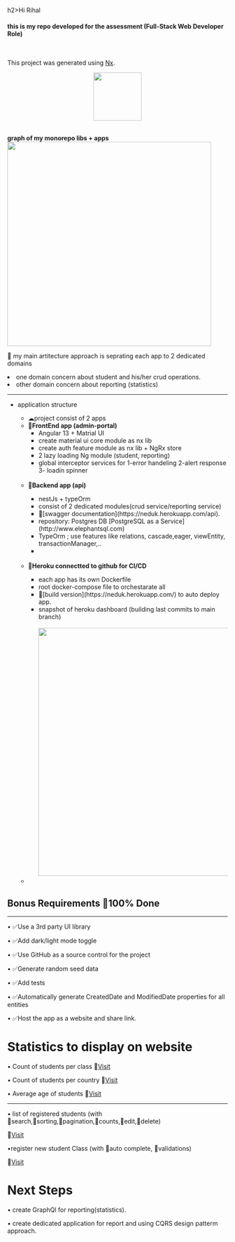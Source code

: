 h2>Hi Rihal</h2>
<h4>
this is my repo developed for the assessment (Full-Stack Web Developer Role) 
  </h4>
<br>

This project was generated using [Nx](https://nx.dev).
<p style="text-align: center;"><img src="https://raw.githubusercontent.com/nrwl/nx/master/images/nx-logo.png" width="110"></p>
<br>
<b>graph of my monorepo libs + apps</b>
<img src="https://github.com/mojtabaPourmirzaei/rihal-devops/blob/main/rihal/apps/admin-portal/src/assets/project-graph.png" width="466">
<br>


🔎 my main artitecture approach is seprating each app to 2 dedicated domains
<li>
one domain concern about student and his/her crud operations.
  </li>
<li>
other domain concern about reporting (statistics) 
</li>
<hr/>
<ul>
  <li>application structure</li>
  <ul>
<li>☁project consist of 2 apps</li>
  <li>🔵<b>FrontEnd app (admin-portal)</b>
    <ul>
      <li>Angular 13 + Matrial UI</li>
      <li>create material ui core module as nx lib</li>
      <li>create auth feature module as nx lib + NgRx store </li>
      <li>2 lazy loading Ng module (student, reporting)</li>
      <li>global interceptor services for 1-error handeling 2-alert response 3- loadin spinner</li>
       <br>
    </ul>
  </li>
    <li>🔵<b>Backend app (api)</b></li>
    <ul>
      <li>nestJs + typeOrm</li>
      <li>consist of 2 dedicated modules(crud service/reporting service)</li>
      <li>🔎[swagger documentation](https://neduk.herokuapp.com/api).</li>
      <li>repository: Postgres DB [PostgreSQL as a Service](http://www.elephantsql.com)</li>
      <li>TypeOrm ; use features like relations, cascade,eager, viewEntity, transactionManager,..</li>
      <li></li>
      <br>
    </ul>
        <li>🔵<b>Heroku connectted to github for CI/CD</b></li>
      <ul>
      <li>each app has its own Dockerfile</li>
      <li>root docker-compose file to orchestarate all</li>
      <li>🔎[build version](https://neduk.herokuapp.com/) to auto deploy app. </li>
      <li>snapshot of heroku dashboard (building last commits to main branch)
      <br> <br>
        <img src="https://github.com/mojtabaPourmirzaei/rihal-devops/blob/main/rihal/apps/admin-portal/src/assets/herokuDashboard.png" width="566">
      </li>
      </ul>
  <li></li>
</ul>
</ul>
<h2>Bonus Requirements 💎100% Done</h2>
<hr>
• ✅Use a 3rd party UI library

• ✅Add dark/light mode toggle

• ✅Use GitHub as a source control for the project

• ✅Generate random seed data

• ✅Add tests

• ✅Automatically generate CreatedDate and ModifiedDate properties for all entities

• ✅Host the app as a website and share link.

<h1>Statistics to display on website</h1>

• Count of students per class
 🔎[Visit](https://neduk.herokuapp.com/admin/summeryBy;by=classes)

• Count of students per country
 🔎[Visit](https://neduk.herokuapp.com/admin/summeryBy;by=countries)

• Average age of students
 🔎[Visit](https://neduk.herokuapp.com/admin/summeryBy;by=ageAverage)
 
 <hr>
 • list of registered students (with 🔸search,🔸sorting,🔸pagination,🔸counts,🔹edit,🔹delete)
 
 🔎[Visit](https://neduk.herokuapp.com/student/classes;by=undefined)
 
  •register new student Class (with 🔸auto complete, 🔸validations)
  
  🔎[Visit](https://neduk.herokuapp.com/student/register;by=undefined)
  



<h1>Next Steps</h1>

• create GraphQl for reporting(statistics).

• create dedicated application for report and using CQRS design patterm approach.

